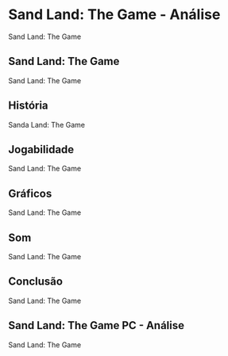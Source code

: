 ---
---

# Sand Land: The Game - Análise

Sand Land: The Game

## Sand Land: The Game

Sand Land: The Game

## História

Sanda Land: The Game

## Jogabilidade

Sand Land: The Game

## Gráficos

Sand Land: The Game

## Som

Sand Land: The Game

## Conclusão

Sand Land: The Game

## Sand Land: The Game PC - Análise

Sand Land: The Game
